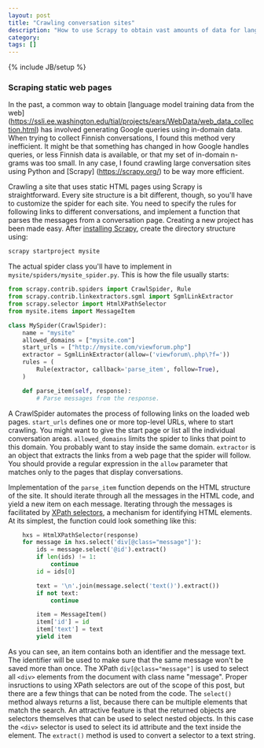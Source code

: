 ```yaml
---
layout: post
title: "Crawling conversation sites"
description: "How to use Scrapy to obtain vast amounts of data for language modeling"
category: 
tags: []
---
```

{% include JB/setup %}

### Scraping static web pages

In the past, a common way to obtain [language model training data from the web]
(https://ssli.ee.washington.edu/tial/projects/ears/WebData/web_data_collection.html)
has involved generating Google queries using in-domain data. When trying to
collect Finnish conversations, I found this method very inefficient. It might be
that something has changed in how Google handles queries, or less Finnish data
is available, or that my set of in-domain n-grams was too small. In any case, I
found crawling large conversation sites using Python and [Scrapy]
(https://scrapy.org/) to be way more efficient.

Crawling a site that uses static HTML pages using Scrapy is straightforward.
Every site structure is a bit different, though, so you'll have to customize the
spider for each site. You need to specify the rules for following links to
different conversations, and implement a function that parses the messages
from a conversation page. Creating a new project has been made easy. After
[installing Scrapy](https://doc.scrapy.org/en/latest/intro/install.html),
create the directory structure using:

```bash
scrapy startproject mysite
```

The actual spider class you'll have to implement in
`mysite/spiders/mysite_spider.py`. This is how the file usually starts:

```python
from scrapy.contrib.spiders import CrawlSpider, Rule
from scrapy.contrib.linkextractors.sgml import SgmlLinkExtractor
from scrapy.selector import HtmlXPathSelector
from mysite.items import MessageItem

class MySpider(CrawlSpider):
    name = "mysite"
    allowed_domains = ["mysite.com"]
    start_urls = ["http://mysite.com/viewforum.php"]
    extractor = SgmlLinkExtractor(allow=('viewforum\.php\?f='))
    rules = (
        Rule(extractor, callback='parse_item', follow=True),
    )

    def parse_item(self, response):
        # Parse messages from the response.
```

A CrawlSpider automates the process of following links on the loaded web pages.
`start_urls` defines one or more top-level URLs, where to start crawling. You
might want to give the start page or list all the individual conversation areas.
`allowed_domains` limits the spider to links that point to this domain. You
probably want to stay inside the same domain. `extractor` is an object that
extracts the links from a web page that the spider will follow. You should
provide a regular expression in the `allow` parameter that matches only to the
pages that display conversations.

Implementation of the `parse_item` function depends on the HTML structure of the
site. It should iterate through all the messages in the HTML code, and yield a
new item on each message. Iterating through the messages is facilitated by
[XPath selectors](https://doc.scrapy.org/en/0.10.3/topics/selectors.html), a
mechanism for identifying HTML elements. At its simplest, the function could
look something like this:

```python
    hxs = HtmlXPathSelector(response)
    for message in hxs.select('div[@class="message"]'):
        ids = message.select('@id').extract()
        if len(ids) != 1:
            continue
        id = ids[0]

        text = '\n'.join(message.select('text()').extract())
        if not text:
            continue

        item = MessageItem()
        item['id'] = id
        item['text'] = text
        yield item
```

As you can see, an item contains both an identifier and the message text. The
identifier will be used to make sure that the same message won't be saved more
than once. The XPath `div[@class="message"]` is used to select all `<div>`
elements from the document with class name "message". Proper insructions to
using XPath selectors are out of the scope of this post, but there are a few
things that can be noted from the code. The `select()` method always returns a
list, because there can be multiple elements that match the search. An
attractive feature is that the returned objects are selectors themselves that
can be used to select nested objects. In this case the `<div>` selector is used
to select its id attribute and the text inside the element. The `extract()`
method is used to convert a selector to a text string.
